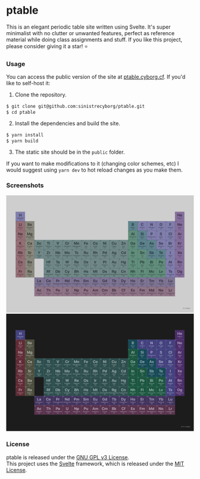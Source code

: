 # ptable

This is an elegant periodic table site written using Svelte. It's super minimalist with no clutter or unwanted features, perfect as reference material while doing class assignments and stuff. If you like this project, please consider giving it a star! ⭐️

### Usage

You can access the public version of the site at [ptable.cyborg.cf](https://ptable.cyborg.cf). If you'd like to self-host it:

1. Clone the repository.
```
$ git clone git@github.com:sinistrecyborg/ptable.git
$ cd ptable
```
2. Install the dependencies and build the site.
```
$ yarn install
$ yarn build
```
3. The static site should be in the `public` folder.

If you want to make modifications to it (changing color schemes, etc) I would suggest using `yarn dev` to hot reload changes as you make them.

### Screenshots
![Light](screenshots/light.png)
![Dark](screenshots/dark.png)

### License
ptable is released under the [GNU GPL v3 License](./LICENSE).  
This project uses the [Svelte](https://svelte.dev/) framework, which is released under the [MIT License](https://github.com/sveltejs/svelte/blob/master/LICENSE.md).

